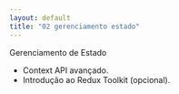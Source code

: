 ```yaml
---
layout: default
title: "02 gerenciamento estado"
---
```


Gerenciamento de Estado

- Context API avançado.
- Introdução ao Redux Toolkit (opcional).
